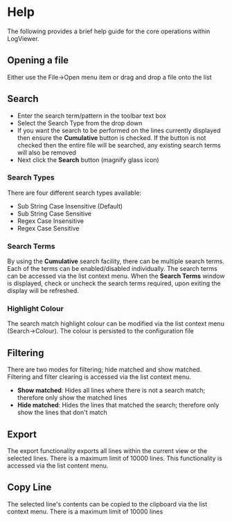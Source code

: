 # Help

The following provides a brief help guide for the core operations within LogViewer.

## Opening a file

Either use the File->Open menu item or drag and drop a file onto the list

## Search

- Enter the search term/pattern in the toolbar text box
- Select the Search Type from the drop down
- If you want the search to be performed on the lines currently displayed then ensure the **Cumulative** button is checked. If the button is not checked then the entire file will be searched, any existing search terms will also be removed
- Next click the **Search** button (magnify glass icon)

### Search Types

There are four different search types available:

- Sub String Case Insensitive (Default)
- Sub String Case Sensitive
- Regex Case Insensitive
- Regex Case Sensitive

### Search Terms

By using the **Cumulative** search facility, there can be multiple search terms. Each of the terms can be enabled/disabled individually. The search terms can be accessed via the list context menu. When the **Search Terms** window is displayed, check or uncheck the search terms required, upon exiting the display will be refreshed.

### Highlight Colour

The search match highlight colour can be modified via the list context menu (Search->Colour). The colour is persisted to the configuration file

## Filtering

There are two modes for filtering; hide matched and show matched. Filtering and filter clearing is accessed via the list context menu.

- **Show matched**: Hides all lines where there is not a search match; therefore only show the matched lines
- **Hide matched**: Hides the lines that matched the search; therefore only show the lines that don't match

## Export

The export functionality exports all lines within the current view or the selected lines. There is a maximum limit of 10000 lines. This functionality is accessed via the list content menu.

## Copy Line

The selected line's contents can be copied to the clipboard via the list context menu. There is a maximum limit of 10000 lines


